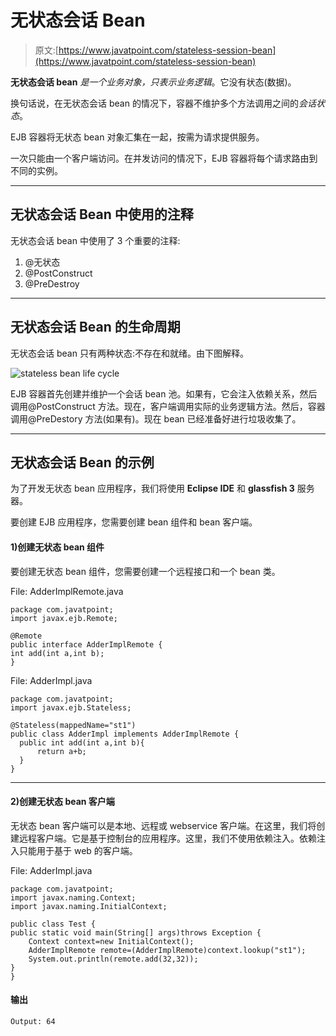 # 无状态会话 Bean

> 原文:[https://www.javatpoint.com/stateless-session-bean](https://www.javatpoint.com/stateless-session-bean)

**无状态会话 bean** *是一个业务对象，只表示业务逻辑*。它没有状态(数据)。

换句话说，在无状态会话 bean 的情况下，容器不维护多个方法调用之间的*会话状态*。

EJB 容器将无状态 bean 对象汇集在一起，按需为请求提供服务。

一次只能由一个客户端访问。在并发访问的情况下，EJB 容器将每个请求路由到不同的实例。

* * *

## 无状态会话 Bean 中使用的注释

无状态会话 bean 中使用了 3 个重要的注释:

1.  @无状态
2.  @PostConstruct
3.  @PreDestroy

* * *

## 无状态会话 Bean 的生命周期

无状态会话 bean 只有两种状态:不存在和就绪。由下图解释。

![stateless bean life cycle](../Images/bea16538e71eab9f70a84af0e601b509.png)

EJB 容器首先创建并维护一个会话 bean 池。如果有，它会注入依赖关系，然后调用@PostConstruct 方法。现在，客户端调用实际的业务逻辑方法。然后，容器调用@PreDestory 方法(如果有)。现在 bean 已经准备好进行垃圾收集了。

* * *

## 无状态会话 Bean 的示例

为了开发无状态 bean 应用程序，我们将使用 **Eclipse IDE** 和 **glassfish 3** 服务器。

要创建 EJB 应用程序，您需要创建 bean 组件和 bean 客户端。

#### 1)创建无状态 bean 组件

要创建无状态 bean 组件，您需要创建一个远程接口和一个 bean 类。

File: AdderImplRemote.java

```
package com.javatpoint;
import javax.ejb.Remote;

@Remote
public interface AdderImplRemote {
int add(int a,int b);
}

```

File: AdderImpl.java

```
package com.javatpoint;
import javax.ejb.Stateless;

@Stateless(mappedName="st1")
public class AdderImpl implements AdderImplRemote {
  public int add(int a,int b){
	  return a+b;
  }
}

```

* * *

#### 2)创建无状态 bean 客户端

无状态 bean 客户端可以是本地、远程或 webservice 客户端。在这里，我们将创建远程客户端。它是基于控制台的应用程序。这里，我们不使用依赖注入。依赖注入只能用于基于 web 的客户端。

File: AdderImpl.java

```
package com.javatpoint;
import javax.naming.Context;
import javax.naming.InitialContext;

public class Test {
public static void main(String[] args)throws Exception {
	Context context=new InitialContext();
	AdderImplRemote remote=(AdderImplRemote)context.lookup("st1");
	System.out.println(remote.add(32,32));
}
}

```

#### 输出

```
Output: 64

```